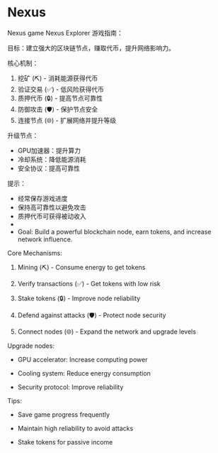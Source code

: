 # Nexus
Nexus game
Nexus Explorer 游戏指南：

目标：建立强大的区块链节点，赚取代币，提升网络影响力。

核心机制：
1. 挖矿 (⛏️) - 消耗能源获得代币
2. 验证交易 (✅) - 低风险获得代币
3. 质押代币 (🔒) - 提高节点可靠性
4. 防御攻击 (🛡️) - 保护节点安全
5. 连接节点 (🌐) - 扩展网络并提升等级

升级节点：
- GPU加速器：提升算力
- 冷却系统：降低能源消耗
- 安全协议：提高可靠性

提示：
- 经常保存游戏进度
- 保持高可靠性以避免攻击
- 质押代币可获得被动收入
-
-
   Goal: Build a powerful blockchain node, earn tokens, and increase network influence.

Core Mechanisms:

1. Mining (⛏️) - Consume energy to get tokens

2. Verify transactions (✅) - Get tokens with low risk

3. Stake tokens (🔒) - Improve node reliability

4. Defend against attacks (🛡️) - Protect node security

5. Connect nodes (🌐) - Expand the network and upgrade levels

Upgrade nodes:

- GPU accelerator: Increase computing power

- Cooling system: Reduce energy consumption

- Security protocol: Improve reliability

Tips:

- Save game progress frequently

- Maintain high reliability to avoid attacks

- Stake tokens for passive income
